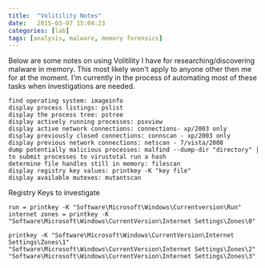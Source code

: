 ```yaml
---
title:  "Volitility Notes"
date:   2015-03-07 15:04:23
categories: [lab]
tags: [analysis, malware, memory forensics]
---
```

Below are some notes on using Volitility I have for researching/discovering malware in memory.  This most likely won't apply to anyone other then me for at the moment.  I'm currently in the process of automating most of these tasks when investigations are needed.

```Registry
find operating system: imageinfo
display process listings: pslist
display the process tree: pstree
display actively running processes: psxview
display active network connections: connections- xp/2003 only
display previously closed connections: connscan - xp/2003 only
display previous network connections: netscan - 7/vista/2008
dump potentially malicious processes: malfind --dump-dir "directory" | to submit processes to virustotal run a hash
determine file handles still in memory: filescan
display registry key values: printkey -K "key file"
display available mutexes: mutantscan
``` 
 
Registry Keys to investigate
```Registry
run = printkey -K "Software\Microsoft\Windows\Currentversion\Run"
internet zones = printkey -K "Software\Microsoft\Windows\CurrentVersion\Internet Settings\Zones\0"

printkey -K "Software\Microsoft\Windows\CurrentVersion\Internet Settings\Zones\1"
"Software\Microsoft\Windows\CurrentVersion\Internet Settings\Zones\2"
"Software\Microsoft\Windows\CurrentVersion\Internet Settings\Zones\3"
```
